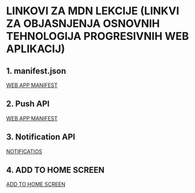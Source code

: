 # LINKOVI ZA MDN LEKCIJE (LINKVI ZA OBJASNJENJA OSNOVNIH TEHNOLOGIJA PROGRESIVNIH WEB APLIKACIJ)

## 1. manifest.json

[WEB APP MANIFEST](https://developer.mozilla.org/en-US/docs/Web/Manifest)

## 2. Push API

[WEB APP MANIFEST](https://developer.mozilla.org/en-US/docs/Web/API/Push_API)

## 3. Notification API

[NOTIFICATIOS](https://developer.mozilla.org/en-US/docs/Web/API/Notifications_API)

## 4. ADD TO HOME SCREEN

[ADD TO HOME SCREEN](https://developer.mozilla.org/en-US/docs/Web/Progressive_web_apps/Add_to_home_screen)
